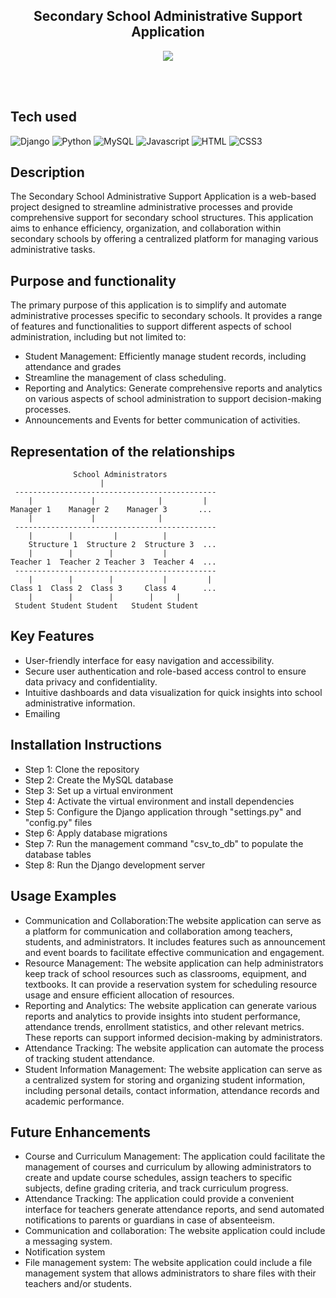 <!-- Intro  -->
<h2 align="center">
        Secondary School Administrative Support Application
</h2>

<p align="center">
 <a href="https://www.linkedin.com/in/leonidas-oikonomou-163207181/" target="_blank">
  <img src="https://img.shields.io/badge/LinkedIn-0077B5?style=for-the-badge&logo=linkedin&logoColor=white"/>
 </a>
</p>

<br/>
<br/>

## Tech used
![Django](https://img.shields.io/badge/django-%23092E20.svg?style=for-the-badge&logo=django&logoColor=white)
![Python](https://img.shields.io/badge/python-3670A0?style=for-the-badge&logo=python&logoColor=ffdd54)
![MySQL](https://img.shields.io/badge/mysql-%2300f.svg?style=for-the-badge&logo=mysql&logoColor=white)
![Javascript](https://img.shields.io/badge/Javascript-F0DB4F?style=for-the-badge&labelColor=black&logo=javascript&logoColor=F0DB4F)
![HTML](https://img.shields.io/badge/HTML5-E34F26?style=for-the-badge&logo=html5&logoColor=white)
![CSS3](https://img.shields.io/badge/CSS3-1572B6?style=for-the-badge&logo=css3&logoColor=white)
<br/>


## Description

The Secondary School Administrative Support Application is a web-based project designed to streamline administrative processes and provide comprehensive support for secondary school structures. This application aims to enhance efficiency, organization, and collaboration within secondary schools by offering a centralized platform for managing various administrative tasks.



## Purpose and functionality


The primary purpose of this application is to simplify and automate administrative processes specific to secondary schools. It provides a range of features and functionalities to support different aspects of school administration, including but not limited to:

- Student Management: Efficiently manage student records, including attendance and grades
- Streamline the management of class scheduling.
- Reporting and Analytics: Generate comprehensive reports and analytics on various aspects of school administration to support decision-making processes.
- Announcements and Events for better communication of activities.

## Representation of the relationships
                  School Administrators
                        |
     ---------------------------------------------
        |             |              |         |
    Manager 1    Manager 2    Manager 3       ...
        |             |              |
     ---------------------------------------------
        |        |         |          |    
        Structure 1  Structure 2  Structure 3  ... 
        |        |        |           |
    Teacher 1  Teacher 2 Teacher 3  Teacher 4  ...
     ---------------------------------------------
        |        |        |           |         |
    Class 1  Class 2  Class 3     Class 4      ...
        |        |        |        |     |
     Student Student Student   Student Student



## Key Features


- User-friendly interface for easy navigation and accessibility.
- Secure user authentication and role-based access control to ensure data privacy and confidentiality.
- Intuitive dashboards and data visualization for quick insights into school administrative information.
- Emailing 


## Installation Instructions


- Step 1: Clone the repository
- Step 2: Create the MySQL database
- Step 3: Set up a virtual environment
- Step 4: Activate the virtual environment and install dependencies
- Step 5: Configure the Django application through "settings.py" and "config.py" files
- Step 6: Apply database migrations
- Step 7: Run the management command "csv_to_db" to populate the database tables 
- Step 8: Run the Django development server


## Usage Examples

- Communication and Collaboration:The website application can serve as a platform for communication and collaboration among teachers, students, and administrators. It includes features such as announcement and event boards to facilitate effective communication and engagement.
- Resource Management: The website application can help administrators keep track of school resources such as classrooms, equipment, and textbooks. It can provide a reservation system for scheduling resource usage and ensure efficient allocation of resources.
- Reporting and Analytics: The website application can generate various reports and analytics to provide insights into student performance, attendance trends, enrollment statistics, and other relevant metrics. These reports can support informed decision-making by administrators.
- Attendance Tracking: The website application can automate the process of tracking student attendance.
- Student Information Management: The website application can serve as a centralized system for storing and organizing student information, including personal details, contact information, attendance records and academic performance.


## Future Enhancements

- Course and Curriculum Management: The application could facilitate the management of courses and curriculum by allowing administrators to create and update course schedules, assign teachers to specific subjects, define grading criteria, and track curriculum progress.
- Attendance Tracking: The application could provide a convenient interface for teachers generate attendance reports, and send automated notifications to parents or guardians in case of absenteeism.
- Communication and collaboration: The website application could include a messaging system.
- Notification system
- File management system: The website application could include a file management system that allows administrators to share files with their teachers and/or students.
